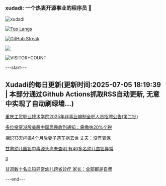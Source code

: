 ### xudadi: 一个热衷开源事业的程序员 👋

![xudadi](https://github-readme-stats-git-masterorgs-github-readme-stats-team.vercel.app/api?username=xudadi)

[![Top Langs](https://github-readme-stats.vercel.app/api/top-langs/?username=xudadi)](https://github.com/anuraghazra/github-readme-stats)

[![GitHub Streak](https://streak-stats.demolab.com?user=xudadi&locale=zh_Hans)](https://git.io/streak-stats)

![](https://raw.githubusercontent.com/xudadi/xudadi/main/assets/github-contribution-grid-snake.svg)

![VISITOR+COUNT](https://komarev.com/ghpvc/?username=xudadi&label=VISITOR+COUNT)


---start---

## Xudadi的每日更新(更新时间:2025-07-05 18:19:39 | 本部分通过Github Actions抓取RSS自动更新, 无意中实现了自动刷绿墙...)

[重庆工贸职业技术学院2025年非事业编制全职人员招聘公告(第二批)](https://www.gongkaoleida.com/article/2492677)

[多位投资港股美股中国居民收到通知：需缴纳20%个税](https://m.163.com/news/article/K3LA3U6B0519DDQ2.html)

[相识13天闪婚4个月后妻子遇车祸去世 丈夫：没有骗保](https://m.163.com/news/article/K3LDKL5F053469LG.html)

[甘肃幼儿园铅中毒源头尚未查明 有40多名幼儿血铅异常](https://m.163.com/news/article/K3L8EPSE0514BE2Q.html)

[3](https://m.163.com/touch/news/sub/domestic)

[甘肃数十名血铅异常幼儿跨省诊疗 家长：全部都是自费](https://m.163.com/news/article/K3L7OUDQ053469M5.html)

---end---
